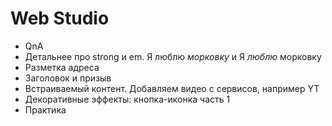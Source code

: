 # Web Studio

- QnA
- Детальнее про strong и em. Я люблю <em>морковку</em> и Я <em>люблю</em> морковку
- Разметка адреса
- Заголовок и призыв
- Встраиваемый контент. Добавляем видео с сервисов, например YT
- Декоративные эффекты: кнопка-иконка часть 1
- Практика
